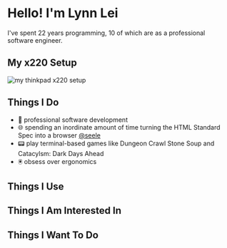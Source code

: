 # Hello! I'm Lynn Lei
I've spent 22 years programming, 10 of which are as a professional software engineer.

## My x220 Setup
![my thinkpad x220 setup](https://private-user-images.githubusercontent.com/112827749/304712947-fce49393-1a9e-43e1-bb77-f378bff1ec4f.png?jwt=eyJhbGciOiJIUzI1NiIsInR5cCI6IkpXVCJ9.eyJpc3MiOiJnaXRodWIuY29tIiwiYXVkIjoicmF3LmdpdGh1YnVzZXJjb250ZW50LmNvbSIsImtleSI6ImtleTUiLCJleHAiOjE3MDc5MDkxOTEsIm5iZiI6MTcwNzkwODg5MSwicGF0aCI6Ii8xMTI4Mjc3NDkvMzA0NzEyOTQ3LWZjZTQ5MzkzLTFhOWUtNDNlMS1iYjc3LWYzNzhiZmYxZWM0Zi5wbmc_WC1BbXotQWxnb3JpdGhtPUFXUzQtSE1BQy1TSEEyNTYmWC1BbXotQ3JlZGVudGlhbD1BS0lBVkNPRFlMU0E1M1BRSzRaQSUyRjIwMjQwMjE0JTJGdXMtZWFzdC0xJTJGczMlMkZhd3M0X3JlcXVlc3QmWC1BbXotRGF0ZT0yMDI0MDIxNFQxMTA4MTFaJlgtQW16LUV4cGlyZXM9MzAwJlgtQW16LVNpZ25hdHVyZT0wOTgwYTJjNmRkODc4NGM2MDdmMzQzYzFiMGQzODFkZmM1MWM1Yjk1NzI4YzIzNTk4NTQ5MWRiZmI0NTlkMjBhJlgtQW16LVNpZ25lZEhlYWRlcnM9aG9zdCZhY3Rvcl9pZD0wJmtleV9pZD0wJnJlcG9faWQ9MCJ9.YJlhzh0Kra38UilbzO6ocK7mQsu9MVCPTnMFDptu0Vg)

## Things I Do
- 🦀 professional software development
- 🌐 spending an inordinate amount of time turning the HTML Standard Spec into a browser [@seele](https://github.com/1ynn1ei/seele)
- 📟 play terminal-based games like Dungeon Crawl Stone Soup and Catacylsm: Dark Days Ahead
- 🖲️ obsess over ergonomics
## Things I Use

## Things I Am Interested In

## Things I Want To Do
